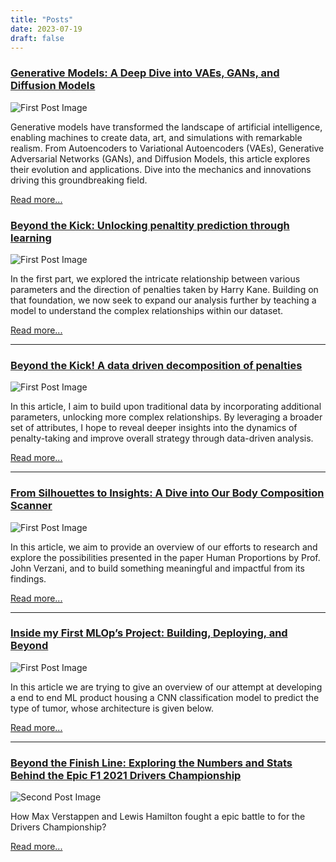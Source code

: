 ```yaml
---
title: "Posts"
date: 2023-07-19
draft: false
---
```


### [Generative Models: A Deep Dive into VAEs, GANs, and Diffusion Models](https://medium.com/@praneithranganath10/generative-models-a-deep-dive-into-vaes-gans-and-diffusion-models-00de7eb74ac2)

![First Post Image](/images/VAE.png)

Generative models have transformed the landscape of artificial intelligence, enabling machines to create data, art, and simulations with remarkable realism. From Autoencoders to Variational Autoencoders (VAEs), Generative Adversarial Networks (GANs), and Diffusion Models, this article explores their evolution and applications. Dive into the mechanics and innovations driving this groundbreaking field.

[Read more...](https://medium.com/@praneithranganath10/generative-models-a-deep-dive-into-vaes-gans-and-diffusion-models-00de7eb74ac2)

### [Beyond the Kick: Unlocking penaltity prediction through learning](../post1/)

![First Post Image](/images/HKP2.png)

In the first part, we explored the intricate relationship between various parameters and the direction of penalties taken by Harry Kane. Building on that foundation, we now seek to expand our analysis further by teaching a model to understand the complex relationships within our dataset.

[Read more...](../post1/)

---

### [Beyond the Kick! A data driven decomposition of penalties](https://medium.com/@praneithranganath10/beyond-the-kick-a-data-driven-decomposition-of-penalties-b42bfc811b03)

![First Post Image](/images/HK.png)

In this article, I aim to build upon traditional data by incorporating additional parameters, unlocking more complex relationships. By leveraging a broader set of attributes, I hope to reveal deeper insights into the dynamics of penalty-taking and improve overall strategy through data-driven analysis.

[Read more...](https://medium.com/@praneithranganath10/from-silhouettes-to-insights-a-dive-into-our-body-composition-scanner-91190d17d312)

---
### [From Silhouettes to Insights: A Dive into Our Body Composition Scanner](https://medium.com/@praneithranganath10/from-silhouettes-to-insights-a-dive-into-our-body-composition-scanner-91190d17d312)

![First Post Image](/images/project.png)

In this article, we aim to provide an overview of our efforts to research and explore the possibilities presented in the paper Human Proportions by Prof. John Verzani, and to build something meaningful and impactful from its findings.

[Read more...](https://medium.com/@praneithranganath10/from-silhouettes-to-insights-a-dive-into-our-body-composition-scanner-91190d17d312)

---

### [Inside my First MLOp’s Project: Building, Deploying, and Beyond](https://medium.com/@praneithranganath10/inside-my-first-mlops-project-building-deploying-and-beyond-da50be6da63b)

![First Post Image](/images/BTC.png)

In this article we are trying to give an overview of our attempt at developing a end to end ML product housing a CNN classification model to predict the type of tumor, whose architecture is given below.

[Read more...](https://medium.com/@praneithranganath10/inside-my-first-mlops-project-building-deploying-and-beyond-da50be6da63b)

---

### [Beyond the Finish Line: Exploring the Numbers and Stats Behind the Epic F1 2021 Drivers Championship](https://medium.com/@praneithranganath10/beyond-the-finish-line-exploring-the-numbers-and-stats-behind-the-epic-f1-2021-drivers-86389fcbb9f6)

![Second Post Image](/images/F1.png)

How Max Verstappen and Lewis Hamilton fought a epic battle to for the Drivers Championship?

[Read more...](https://medium.com/@praneithranganath10/beyond-the-finish-line-exploring-the-numbers-and-stats-behind-the-epic-f1-2021-drivers-86389fcbb9f6)